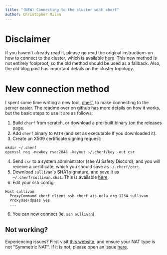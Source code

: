 ```yaml
---
title: "(NEW) Connecting to the cluster with cherf"
author: Christopher Milan
---
```


# Disclaimer

If you haven't already read it, please go read the original instructions on
how to connect to the cluster, which is available
[here](/2024/11/18/server-access.html). This new method is not entirely
foolproof, so the old method should be used as a fallback. Also, the old blog
post has important details on the cluster topology.

# New connection method

I spent some time writing a new tool, [cherf](//github.com/ais-ucla/cherf), to
make connecting to the server easier. The readme over on github has more details
on how it works, but the basic steps to use it are as follows:

1. Build `cherf` from scratch, or download a pre-built binary (on the releases
   page.
2. Add `cherf` binary to `PATH` (and set as executable if you downloaded it).
3. Create an X509 certificate signing request:
```
mkdir ~/.cherf
openssl req -newkey rsa:2048 -keyout ~/.cherf/key -out csr
```
4. Send `csr` to a system administrator (see AI Safety Discord), and you will
   receive a certificate, which you should save as `~/.cherf/cert`.
5. Download `sullivan`'s SHA1 signature, and save it as
   `~/.cherf/sullivan.sha1`. This is available
   [here](//ais-ucla.org/assets/sullivan.sha1).
5. Edit your ssh config:
```
Host sullivan
  ProxyCommand cherf client ssh cherf.ais-ucla.org 1234 sullivan
  ProxyUseFdpass yes
  ...
```
6. You can now connect (ie. `ssh sullivan`).

## Not working?

Experiencing issues? First visit [this website](//www.checkmynat.com), and
ensure your NAT type is not "Symmetric NAT". If it is not, please open an
issue [here](//github.com/ais-ucla/cherf/issues).

